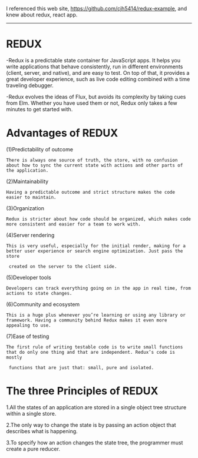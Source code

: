 I referenced this web site, https://github.com/cjh5414/redux-example, and
knew about redux, react app.

------------------------------------------
REDUX
===================================================
 -Redux is a predictable state container for JavaScript apps.
  It helps you write applications that behave consistently, run in different environments (client, server, and native), and are easy to test. On top of that, it provides a great developer experience, such as live code editing combined with a time traveling debugger.

 -Redux evolves the ideas of Flux, but avoids its complexity by taking cues from Elm.
  Whether you have used them or not, Redux only takes a few minutes to get started with.

Advantages of REDUX
===================================================
  (1)Predictability of outcome

    There is always one source of truth, the store, with no confusion about how to sync the current state with actions and other parts of the application.

  (2)Maintainability

    Having a predictable outcome and strict structure makes the code easier to maintain.

  (3)Organization

    Redux is stricter about how code should be organized, which makes code more consistent and easier for a team to work with.

  (4)Server rendering

    This is very useful, especially for the initial render, making for a better user experience or search engine optimization. Just pass the store

     created on the server to the client side.

  (5)Developer tools

    Developers can track everything going on in the app in real time, from actions to state changes.

  (6)Community and ecosystem

    This is a huge plus whenever you’re learning or using any library or framework. Having a community behind Redux makes it even more appealing to use.

  (7)Ease of testing

    The first rule of writing testable code is to write small functions that do only one thing and that are independent. Redux’s code is mostly

     functions that are just that: small, pure and isolated.

The three Principles of REDUX
==================================================
  1.All the states of an application are stored in a single object tree structure within a single store.

  2.The only way to change the state is by passing an action object that describes what is happening.

  3.To specify how an action changes the state tree, the programmer must create a pure reducer.
